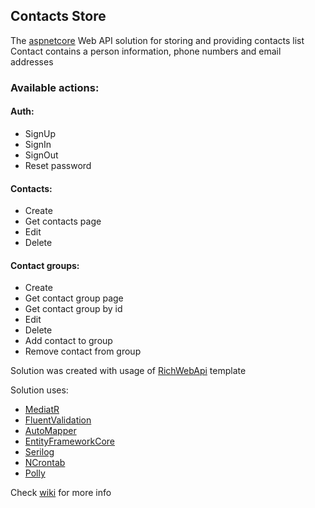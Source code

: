 ## Contacts Store

The [aspnetcore](https://github.com/dotnet/aspnetcore) Web API solution for storing and providing contacts list  
Contact contains a person information, phone numbers and email addresses

### Available actions:

#### Auth:
- SignUp
- SignIn
- SignOut
- Reset password

#### Contacts: 
- Create
- Get contacts page
- Edit
- Delete

#### Contact groups:
- Create
- Get contact group page
- Get contact group by id
- Edit
- Delete
- Add contact to group
- Remove contact from group

Solution was created with usage of [RichWebApi](https://github.com/mrlldd/template-dotnet-richwebapi) template

Solution uses:
-   [MediatR](https://github.com/jbogard/MediatR)
-   [FluentValidation](https://github.com/FluentValidation/FluentValidation)
-   [AutoMapper](https://github.com/AutoMapper/AutoMapper)
-   [EntityFrameworkCore](https://github.com/dotnet/efcore)
-   [Serilog](https://github.com/serilog/serilog)
-   [NCrontab](https://github.com/atifaziz/NCrontab)
-   [Polly](https://github.com/App-vNext/Polly)

Check [wiki](https://github.com/mrlldd/aspnet-contacts-crud/wiki) for more info
